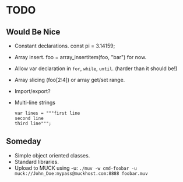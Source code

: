 TODO
====


Would Be Nice
-------------

- Constant declarations.  const pi = 3.14159;
- Array insert.  foo = array_insertitem(foo, "bar") for now.
- Allow var declaration in `for`, `while`, `until`. (harder than it should be!)
- Array slicing (foo[2:4]) or array get/set range.
- Import/export?
- Multi-line strings

    ```
    var lines = """first line
    second line
    third line""";
    ```


Someday
-------

- Simple object oriented classes.
- Standard libraries.
- Upload to MUCK using -u:
    `./muv -w cmd-foobar -u muck://John_Doe:mypass@muckhost.com:8888 foobar.muv`

